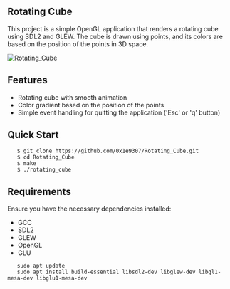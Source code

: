 ## Rotating Cube

This project is a simple OpenGL application that renders a rotating cube using SDL2 and GLEW.
The cube is drawn using points, and its colors are based on the position of the points in 3D space.

![Rotating_Cube](Rotating_Cube.gif)

## Features

- Rotating cube with smooth animation
- Color gradient based on the position of the points
- Simple event handling for quitting the application ('Esc' or 'q' button)

## Quick Start

```console
   $ git clone https://github.com/0x1e9307/Rotating_Cube.git
   $ cd Rotating_Cube
   $ make
   $ ./rotating_cube
```

## Requirements

Ensure you have the necessary dependencies installed:

- GCC
- SDL2
- GLEW
- OpenGL
- GLU

```console
   sudo apt update
   sudo apt install build-essential libsdl2-dev libglew-dev libgl1-mesa-dev libglu1-mesa-dev
```



